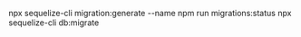 npx sequelize-cli migration:generate --name <migration-name>
npm run migrations:status
npx sequelize-cli db:migrate